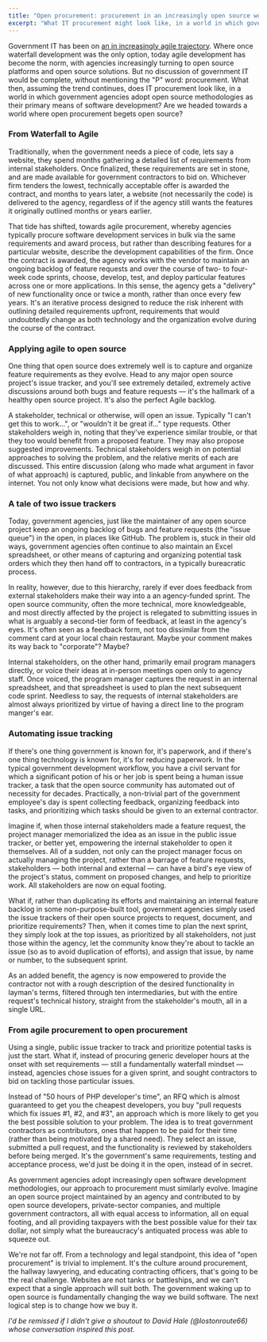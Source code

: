 ```yaml
---
title: "Open procurement: procurement in an increasingly open source world"
excerpt: "What IT procurement might look like, in a world in which government agencies adopt open source methodologies as their primary means of development"
---
```


Government IT has been on [an in increasingly agile trajectory](/2011/11/29/towards-a-more-agile-government/). Where once waterfall development was the only option, today agile development has become the norm, with agencies increasingly turning to open source platforms and open source solutions. But no discussion of government IT would be complete, without mentioning the "P" word: procurement. What then, assuming the trend continues, does IT procurement look like, in a world in which government agencies adopt open source methodologies as their primary means of software development? Are we headed towards a world where open procurement begets open source?

### From Waterfall to Agile

Traditionally, when the government needs a piece of code, lets say a website, they spend months gathering a detailed list of requirements from internal stakeholders. Once finalized, these requirements are set in stone, and are made available for government contractors to bid on. Whichever firm tenders the lowest, technically acceptable offer is awarded the contract, and months to years later, a website (not necessarily the code) is delivered to the agency, regardless of if the agency still wants the features it originally outlined months or years earlier.

That tide has shifted, towards agile procurement, whereby agencies typically procure software development services in bulk via the same requirements and award process, but rather than describing features for a particular website, describe the development capabilities of the firm. Once the contract is awarded, the agency works with the vendor to maintain an ongoing backlog of feature requests and over the course of two- to four-week code sprints, choose, develop, test, and deploy particular features across one or more applications. In this sense, the agency gets a "delivery" of new functionality once or twice a month, rather than once every few years. It's an iterative process designed to reduce the risk inherent with outlining detailed requirements upfront, requirements that would undoubtedly change as both technology and the organization evolve during the course of the contract.

### Applying agile to open source

One thing that open source does extremely well is to capture and organize feature requirements as they evolve. Head to any major open source project's issue tracker, and you'll see extremely detailed, extremely active discussions around both bugs and feature requests — it's the hallmark of a healthy open source project. It's also the perfect Agile backlog.

A stakeholder, technical or otherwise, will open an issue. Typically "I can't get this to work...", or "wouldn't it be great if..." type requests. Other stakeholders weigh in, noting that they've experience similar trouble, or that they too would benefit from a proposed feature. They may also propose suggested improvements. Technical stakeholders weigh in on potential approaches to solving the problem, and the relative merits of each are discussed. This entire discussion (along who made what argument in favor of what approach) is captured, public, and linkable from anywhere on the internet. You not only know what decisions were made, but how and why.

### A tale of two issue trackers

Today, government agencies, just like the maintainer of any open source project keep an ongoing backlog of bugs and feature requests (the "issue queue") in the open, in places like GitHub. The problem is, stuck in their old ways, government agencies often continue to also maintain an Excel spreadsheet, or other means of capturing and organizing potential task orders which they then hand off to contractors, in a typically bureacratic process.

In reality, however, due to this hierarchy, rarely if ever does feedback from external stakeholders make their way into a an agency-funded sprint. The open source community, often the more technical, more knowledgeable, and most directly affected by the project is relegated to submitting issues in what is arguably a second-tier form of feedback, at least in the agency's eyes. It's often seen as a feedback form, not too dissimilar from the comment card at your local chain restaurant. Maybe your comment makes its way back to "corporate"? Maybe?

Internal stakeholders, on the other hand, primarily email program managers directly, or voice their ideas at in-person meetings open only to agency staff. Once voiced, the program manager captures the request in an internal spreadsheet, and that spreadsheet is used to plan the next subsequent code sprint. Needless to say, the requests of internal stakeholders are almost always prioritized by virtue of having a direct line to the program manger's ear.

### Automating issue tracking

If there's one thing government is known for, it's paperwork, and if there's one thing technology is known for, it's for reducing paperwork. In the typical government development workflow, you have a civil servant for which a significant potion of his or her job is spent being a human issue tracker, a task that the open source community has automated out of necessity for decades. Practically, a non-trivial part of the government employee's day is spent collecting feedback, organizing feedback into tasks, and prioritizing which tasks should be given to an external contractor.

Imagine if, when those internal stakeholders made a feature request, the project manager memorialized the idea as an issue in the public issue tracker, or better yet, empowering the internal stakeholder to open it themselves. All of a sudden, not only can the project manager focus on actually managing the project, rather than a barrage of feature requests, stakeholders — both internal and external — can have a bird's eye view of the project's status, comment on proposed changes, and help to prioritize work. All stakeholders are now on equal footing.

What if, rather than duplicating its efforts and maintaining an internal feature backlog in some non-purpose-built tool, government agencies simply used the issue trackers of their open source projects to request, document, and prioritize requirements? Then, when it comes time to plan the next sprint, they simply look at the top issues, as prioritized by all stakeholders, not just those within the agency, let the community know they're about to tackle an issue (so as to avoid duplication of efforts), and assign that issue, by name or number, to the subsequent sprint.

As an added benefit, the agency is now empowered to provide the contractor not with a rough description of the desired functionality in layman's terms, filtered through ten intermediaries, but with the entire request's technical history, straight from the stakeholder's mouth, all in a single URL.

### From agile procurement to open procurement

Using a single, public issue tracker to track and prioritize potential tasks is just the start. What if, instead of procuring generic developer hours at the onset with set requirements — still a fundamentally waterfall mindset — instead, agencies chose issues for a given sprint, and sought contractors to bid on tackling those particular issues.

Instead of "50 hours of PHP developer's time", an RFQ which is almost guaranteed to get you the cheapest developers, you buy "pull requests which fix issues #1, #2, and #3", an approach which is more likely to get you the best possible solution to your problem. The idea is to treat government contractors as contributors, ones that happen to be paid for their time (rather than being motivated by a shared need). They select an issue, submitted a pull request, and the functionality is reviewed by stakeholders before being merged. It's the government's same requirements, testing and acceptance process, we'd just be doing it in the open, instead of in secret.

As government agencies adopt increasingly open software development methodologies, our approach to procurement must similarly evolve. Imagine an open source project maintained by an agency and contributed to by open source developers, private-sector companies, and multiple government contractors, all with equal access to information, all on equal footing, and all providing taxpayers with the best possible value for their tax dollar, not simply what the bureaucracy's antiquated process was able to squeeze out.

We're not far off. From a technology and legal standpoint, this idea of "open procurement" is trivial to implement. It's the culture around procurement, the hallway lawyering, and educating contracting officers, that's going to be the real challenge. Websites are not tanks or battleships, and we can't expect that a single approach will suit both. The government waking up to open source is fundamentally changing the way we build software. The next logical step is to change how we buy it.

*I'd be remissed if I didn't give a shoutout to David Hale (@lostonroute66) whose conversation inspired this post.*
